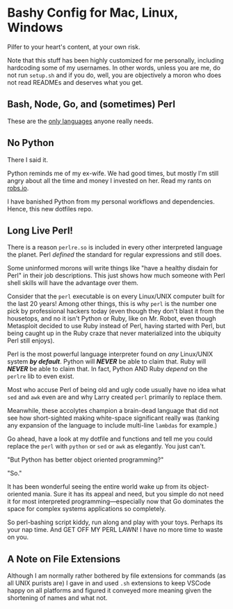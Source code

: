 Bashy Config for Mac, Linux, Windows
====================================

Pilfer to your heart's content, at your own risk. 

Note that this stuff has been highly customized for me personally, including
hardcoding some of my usernames. In other words, unless you are me, do not
run `setup.sh` and if you do, well, you are objectively a moron who does
not read READMEs and deserves what you get.

Bash, Node, Go, and (sometimes) Perl
------------------------------------

These are the [only languages] anyone really needs.

[only languages]: https://medium.com/@robmuh/languages-you-need-fa65eeefe6d2

No Python
---------

There I said it.

Python reminds me of my ex-wife. We had good times, but mostly I'm still
angry about all the time and money I invested on her. Read my rants on
[robs.io](https://robs.io).

I have banished Python from my personal workflows and dependencies. Hence,
this new dotfiles repo.

Long Live Perl!
---------------

There is a reason `perlre.so` is included in every other interpreted language
the planet. Perl *defined* the standard for regular expressions and still
does. 

Some uninformed morons will write things like "have a healthy disdain for
Perl" in their job descriptions. This just shows how much someone with
Perl shell skills will have the advantage over them.

Consider that the `perl` executable is on every Linux/UNIX computer built for
the last 20 years! Among other things, this is why `perl` is the number one
pick by professional hackers today (even though they don't blast it from the
housetops, and no it isn't Python or Ruby, like on Mr. Robot, even though
Metasploit decided to use Ruby instead of Perl, having started with Perl, but
being caught up in the Ruby craze that never materialized into the ubiquity
Perl still enjoys).

Perl is the most powerful language interpreter found on *any*
Linux/UNIX system ***by default***. Python will ***NEVER*** be able to claim
that. Ruby will ***NEVER*** be able to claim that. In fact, Python AND Ruby
*depend* on the `perlre` lib to even exist. 

Most who accuse Perl of being old and ugly code usually have no idea what
`sed` and `awk` even are and why Larry created `perl` primarily to replace
them. 

Meanwhile, these accolytes champion a brain-dead language that did not see
how short-sighted making white-space significant really was (tanking any
expansion of the language to include multi-line `lambdas` for example.)

Go ahead, have a look at my dotfile and functions and tell me you could
replace the `perl` with `python` or `sed` or `awk` as elegantly. You just
can't.

"But Python has better object oriented programming?"

"So."

It has been wonderful seeing the entire world wake up from its
object-oriented mania. Sure it has its appeal and need, but you simple do
not need it for most interpreted programming—especially now that Go
dominates the space for complex systems applications so completely.

So perl-bashing script kiddy, run along and play with your toys. Perhaps its
your nap time. And GET OFF MY PERL LAWN! I have no more time to
waste on you.

A Note on File Extensions
-------------------------

Although I am normally rather bothered by file extensions for commands (as
all UNIX purists are) I gave in and used `.sh` extensions to keep VSCode
happy on all platforms and figured it conveyed more meaning given the
shortening of names and what not.